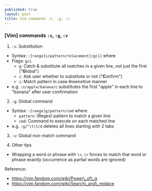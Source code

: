 ```yaml
---
published: true
layout: post
title: Vim commands :s, :g, :v
---
```

### [Vim] commands `:s`, `:g`, `:v`

1. `:s`: Substitution
- Syntax: `:[range]s/pattern/relacement[/gci]` where
- Flags: `gci`
	- `g`: Catch & substitute all matches in a given line,
		   not just the first ("**G**lobal")
	- `c`: Ask user whether to substitute or not ("**C**onfirm")
	- `i`: Match pattern in case-**I**nsensitive manner
- e.g. `:s/apple/banana/c` substitutes the first "apple" in each line to "banana"
       after user confirmation

2. `:g`: Global command
- Syntax: `:[range]g/pattern/cmd` where
	- `pattern`: (Regex) pattern to match a given line
	- `cmd`: Command to execute on each matched line
- e.g. `:g/^\t\t/d` deletes all lines starting with 2 tabs

3. `:v`: Global non-match command

4. Other tips
- Wrapping a word or phrase with `\<`, `\>` forces to match
  that word or phrase exactly (occurrence as partial words are ignored)


Reference:
- <https://vim.fandom.com/wiki/Power\_of\_g>
- <https://vim.fandom.com/wiki/Search\_and\_replace>
